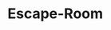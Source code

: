 # Escape-Room

[](https://github.com/ManelAitAmer/Escape-Room/blob/50c9a43bf975594ef6f12f647d572341bfeb7761/QUEST%20ES_ROOM%20.pptx)
